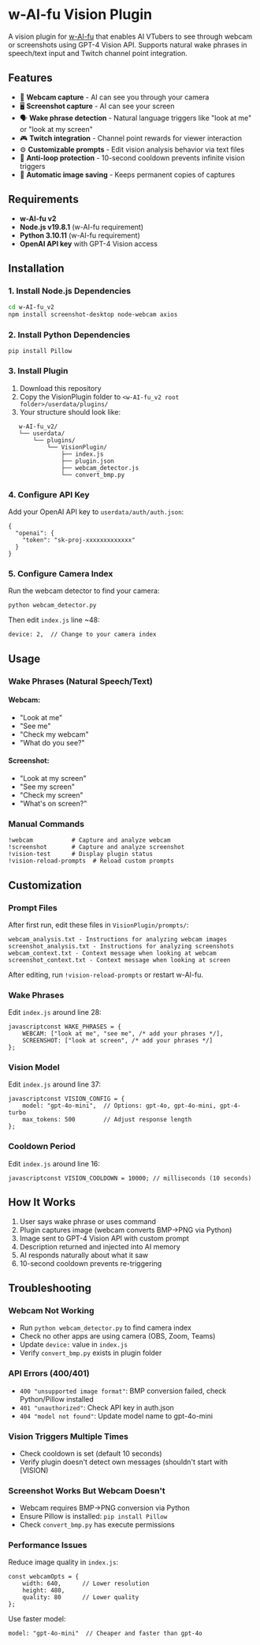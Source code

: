 # w-AI-fu Vision Plugin

A vision plugin for [w-AI-fu](https://github.com/wAIfu-DEV/w-AI-fu_v2) that enables AI VTubers to see through webcam or screenshots using GPT-4 Vision API. Supports natural wake phrases in speech/text input and Twitch channel point integration.

## Features

- 🎥 **Webcam capture** - AI can see you through your camera
- 🖥️ **Screenshot capture** - AI can see your screen
- 🗣️ **Wake phrase detection** - Natural language triggers like "look at me" or "look at my screen"
- 🎮 **Twitch integration** - Channel point rewards for viewer interaction
- ⚙️ **Customizable prompts** - Edit vision analysis behavior via text files
- 🚫 **Anti-loop protection** - 10-second cooldown prevents infinite vision triggers
- 💾 **Automatic image saving** - Keeps permanent copies of captures

## Requirements

- **w-AI-fu v2** 
- **Node.js v19.8.1** (w-AI-fu requirement)
- **Python 3.10.11** (w-AI-fu requirement)
- **OpenAI API key** with GPT-4 Vision access

## Installation

### 1. Install Node.js Dependencies
```bash
cd w-AI-fu_v2
npm install screenshot-desktop node-webcam axios
```

### 2. Install Python Dependencies
```
pip install Pillow
```

### 3. Install Plugin
1) Download this repository
2) Copy the VisionPlugin folder to `<w-AI-fu_v2 root folder>/userdata/plugins/`
3) Your structure should look like:
```
   w-AI-fu_v2/
   └── userdata/
       └── plugins/
           └── VisionPlugin/
               ├── index.js
               ├── plugin.json
               ├── webcam_detector.js
               └── convert_bmp.py
```

### 4. Configure API Key
Add your OpenAI API key to `userdata/auth/auth.json`:
```
{
  "openai": {
    "token": "sk-proj-xxxxxxxxxxxxx"
  }
}
```

### 5. Configure Camera Index
Run the webcam detector to find your camera:
```
python webcam_detector.py
```
Then edit `index.js` line ~48:
```
device: 2,  // Change to your camera index
```

## Usage
### Wake Phrases (Natural Speech/Text)
#### Webcam:
- "Look at me"
- "See me"
- "Check my webcam"
- "What do you see?"

#### Screenshot:
- "Look at my screen"
- "See my screen"
- "Check my screen"
- "What's on screen?"

### Manual Commands
```
!webcam           # Capture and analyze webcam
!screenshot       # Capture and analyze screenshot
!vision-test      # Display plugin status
!vision-reload-prompts  # Reload custom prompts
```

## Customization
### Prompt Files
After first run, edit these files in `VisionPlugin/prompts/`:
```
webcam_analysis.txt - Instructions for analyzing webcam images
screenshot_analysis.txt - Instructions for analyzing screenshots
webcam_context.txt - Context message when looking at webcam
screenshot_context.txt - Context message when looking at screen
```
After editing, run `!vision-reload-prompts` or restart w-AI-fu.

### Wake Phrases
Edit `index.js` around line 28:
```
javascriptconst WAKE_PHRASES = {
    WEBCAM: ["look at me", "see me", /* add your phrases */],
    SCREENSHOT: ["look at screen", /* add your phrases */]
};
```
### Vision Model
Edit `index.js` around line 37:
```
javascriptconst VISION_CONFIG = {
    model: "gpt-4o-mini",  // Options: gpt-4o, gpt-4o-mini, gpt-4-turbo
    max_tokens: 500        // Adjust response length
};
```

### Cooldown Period
Edit `index.js` around line 16:
```
javascriptconst VISION_COOLDOWN = 10000; // milliseconds (10 seconds)
```

## How It Works
1) User says wake phrase or uses command
2) Plugin captures image (webcam converts BMP→PNG via Python)
3) Image sent to GPT-4 Vision API with custom prompt
4) Description returned and injected into AI memory
5) AI responds naturally about what it saw
6) 10-second cooldown prevents re-triggering

## Troubleshooting
### Webcam Not Working
- Run `python webcam_detector.py` to find camera index
- Check no other apps are using camera (OBS, Zoom, Teams)
- Update `device:` value in `index.js`
- Verify `convert_bmp.py` exists in plugin folder

### API Errors (400/401)
- `400 "unsupported image format"`: BMP conversion failed, check Python/Pillow installed
- `401 "unauthorized"`: Check API key in auth.json
- `404 "model not found"`: Update model name to gpt-4o-mini

### Vision Triggers Multiple Times
- Check cooldown is set (default 10 seconds)
- Verify plugin doesn't detect own messages (shouldn't start with [VISION)

### Screenshot Works But Webcam Doesn't
- Webcam requires BMP→PNG conversion via Python
- Ensure Pillow is installed: `pip install Pillow`
- Check `convert_bmp.py` has execute permissions

### Performance Issues
Reduce image quality in `index.js`:
```
const webcamOpts = {
    width: 640,      // Lower resolution
    height: 480,
    quality: 80      // Lower quality
};
```
Use faster model:
```
model: "gpt-4o-mini"  // Cheaper and faster than gpt-4o
```
